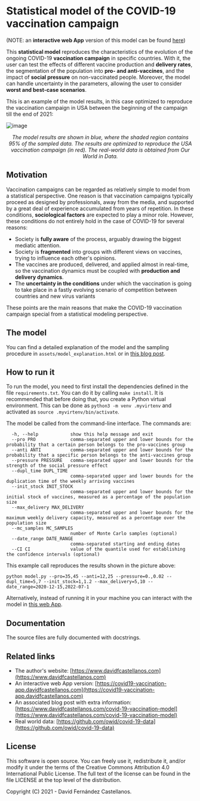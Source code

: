 
# Statistical model of the COVID-19 vaccination campaign

(NOTE: an **interactive web App** version of this model can be found [here](https://covid19-vaccination-app.davidfcastellanos.com))

This **statistical model** reproduces the characteristics of the evolution of the ongoing COVID-19 **vaccination campaign** in specific countries. With it, the user can test the effects of different vaccine production and **delivery rates**, the segmentation of the population into **pro- and anti-vaccines**, and the impact of **social pressure** on non-vaccinated people. Moreover, the model can handle uncertainty in the parameters, allowing the user to consider **worst and best-case scenarios**.

This is an example of the model results, in this case optimized to reproduce the vaccination campaign in USA between the beginning of the campaign till the end of 2021:

![image](https://user-images.githubusercontent.com/5737365/144921956-da822382-1631-4c40-b409-0c762a2d66f5.jpg)

<p align="center"><i>
The model results are shown in blue, where the shaded region contains 95% of the sampled data. The results are optimized to reproduce the USA vaccination campaign (in red). The real-world data is obtained from Our World in Data.
</i></p>

## Motivation
Vaccination campaigns can be regarded as relatively simple to model from a statistical perspective. One reason is that vaccination campaigns typically proceed as designed by professionals, away from the media, and supported by a great deal of experience accumulated from years of repetition. In these conditions, **sociological factors** are expected to play a minor role. However, these conditions do not entirely hold in the case of COVID-19 for several reasons:

-   Society is **fully aware** of the process, arguably drawing the biggest mediatic attention.    
-   Society is **fragmented** into groups with different views on vaccines, trying to influence each other's opinions.    
-   The vaccines are produced, delivered, and applied almost in real-time, so the vaccination dynamics must be coupled with **production and delivery dynamics**.    
-   The **uncertainty in the conditions** under which the vaccination is going to take place in a fastly evolving scenario of competition between countries and new virus variants
    
These points are the main reasons that make the COVID-19 vaccination campaign special from a statistical modeling perspective.  

## The model
You can find a detailed explanation of the model and the sampling procedure in `assets/model_explanation.html` or in [this blog post](https://www.davidfcastellanos.com/covid-19-vaccination-model).

## How to run it

To run the model, you need to first install the dependencies defined in the file `requirements.txt`. You can do it by calling `make install`. It is recommended that before doing that, you create a Python virtual environment. This can be done as `python3 -m venv .myvirtenv` and activated as `source .myvirtenv/bin/activate`.

The model be called from the command-line interface. The commands are:

	  -h, --help            show this help message and exit
	  --pro PRO             comma-separated upper and lower bounds for the probability that a certain person belongs to the pro-vaccines group
	  --anti ANTI           comma-separated upper and lower bounds for the probability that a specific person belongs to the anti-vaccines group
	  --pressure PRESSURE   comma-separated upper and lower bounds for the strength of the social pressure effect
	  --dupl_time DUPL_TIME
	                        comma-separated upper and lower bounds for the duplication time of the weekly arriving vaccines
	  --init_stock INIT_STOCK
	                        comma-separated upper and lower bounds for the initial stock of vaccines, measured as a percentage of the population size
	  --max_delivery MAX_DELIVERY
	                        comma-separated upper and lower bounds for the maximum weekly delivery capacity, measured as a percentage over the population size
	  --mc_samples MC_SAMPLES
	                        number of Monte Carlo samples (optional)
	  --date_range DATE_RANGE
	                        comma-separated starting and ending dates
	  --CI CI               value of the quantile used for establishing the confidence intervals (optional)

This example call reproduces the results shown in the picture above:
	
	python model.py --pro=35,45 --anti=12,25 --pressure=0.,0.02 --dupl_time=5,7 --init_stock=1,1.2 --max_delivery=5,10 --date_range=2020-12-15,2022-07-1

Alternatively, instead of running it in your machine you can interact with the model in [this web App](https://covid19-vaccination-app.davidfcastellanos.com).

## Documentation
The source files are fully documented with docstrings.

## Related links

-   The author's website: [https://www.davidfcastellanos.com](https://www.davidfcastellanos.com)
-   An interactive web App version: [https://covid19-vaccination-app.davidfcastellanos.com](https://covid19-vaccination-app.davidfcastellanos.com)
-   An associated blog post with extra information: [https://www.davidfcastellanos.com/covid-19-vaccination-model](https://www.davidfcastellanos.com/covid-19-vaccination-model)
-   Real world data: [https://github.com/owid/covid-19-data](https://github.com/owid/covid-19-data)

## License
This software is open source. You can freely use it, redistribute it, and/or modify it
under the terms of the Creative Commons Attribution 4.0 International Public 
License. The full text of the license can be found in the file LICENSE at the top level of the distribution.
 
Copyright (C) 2021  - David Fernández Castellanos.

